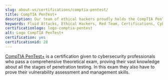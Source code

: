 ```yaml
---
slug: about-us/certifications/comptia-pentest/
title: CompTIA PenTest+
description: Our team of ethical hackers proudly holds the CompTIA PenTest+ certification, among many others.
keywords: Fluid Attacks, Ethical Hackers, Red Team, Certifications, Cybersecurity, Pentesters, Whitehat Hackers, COMPTIA
certificationlogo: logo-comptia-pentest
alt: Logo CompTIA PenTest+
certification: yes
certificationid: 28
---
```


[CompTIA PenTest+](https://www.comptia.org/certifications/pentest)
is a certification given to cybersecurity professionals
who pass a comprehensive theoretical exam,
proving their vast knowledge
about all the stages of penetration testing.
In this exam they also have to prove
their vulnerability assessment
and management skills.
